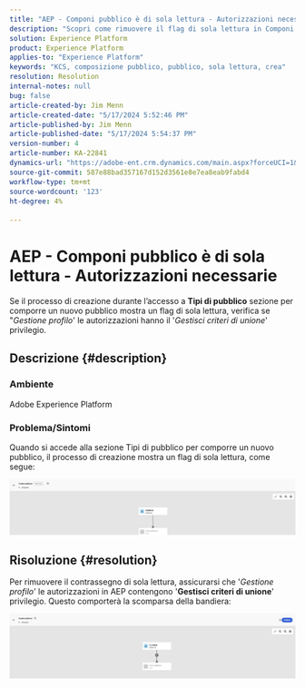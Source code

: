 ```yaml
---
title: "AEP - Componi pubblico è di sola lettura - Autorizzazioni necessarie"
description: "Scopri come rimuovere il flag di sola lettura in Componi pubblico in AEP. Le autorizzazioni devono includere il privilegio 'Gestisci criteri di unione'."
solution: Experience Platform
product: Experience Platform
applies-to: "Experience Platform"
keywords: "KCS, composizione pubblico, pubblico, sola lettura, crea"
resolution: Resolution
internal-notes: null
bug: false
article-created-by: Jim Menn
article-created-date: "5/17/2024 5:52:46 PM"
article-published-by: Jim Menn
article-published-date: "5/17/2024 5:54:37 PM"
version-number: 4
article-number: KA-22841
dynamics-url: "https://adobe-ent.crm.dynamics.com/main.aspx?forceUCI=1&pagetype=entityrecord&etn=knowledgearticle&id=c1b6dc42-7614-ef11-9f8a-6045bd006268"
source-git-commit: 587e88bad357167d152d3561e8e7ea8eab9fabd4
workflow-type: tm+mt
source-wordcount: '123'
ht-degree: 4%

---
```


# AEP - Componi pubblico è di sola lettura - Autorizzazioni necessarie


Se il processo di creazione durante l’accesso a <b>Tipi di pubblico</b> sezione per comporre un nuovo pubblico mostra un flag di sola lettura, verifica se &quot;*Gestione profilo*&#39; le autorizzazioni hanno il &#39;*Gestisci criteri di unione*&#39; privilegio.

## Descrizione {#description}


### Ambiente

Adobe Experience Platform

### Problema/Sintomi

Quando si accede alla sezione Tipi di pubblico per comporre un nuovo pubblico, il processo di creazione mostra un flag di sola lettura, come segue:

![](assets/___c3b6dc42-7614-ef11-9f8a-6045bd006268___.png)


## Risoluzione {#resolution}


Per rimuovere il contrassegno di sola lettura, assicurarsi che &#39;*Gestione profilo*&#39; le autorizzazioni in AEP contengono &#39;<b>Gestisci criteri di unione</b>&#39; privilegio. Questo comporterà la scomparsa della bandiera:

![](assets/833c8ec9-ec56-ee11-be6f-6045bd0065f9.png)
